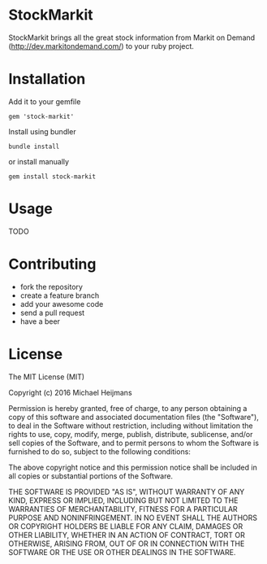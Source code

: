 StockMarkit
===

StockMarkit brings all the great stock information from Markit on Demand (http://dev.markitondemand.com/) to your ruby project.

# Installation

Add it to your gemfile
```
gem 'stock-markit'
```

Install using bundler
```
bundle install
```

or install manually
```
gem install stock-markit
```

# Usage

TODO

# Contributing
 * fork the repository
 * create a feature branch
 * add your awesome code
 * send a pull request
 * have a beer


# License
The MIT License (MIT)

Copyright (c) 2016 Michael Heijmans

Permission is hereby granted, free of charge, to any person obtaining a copy
of this software and associated documentation files (the "Software"), to deal
in the Software without restriction, including without limitation the rights
to use, copy, modify, merge, publish, distribute, sublicense, and/or sell
copies of the Software, and to permit persons to whom the Software is
furnished to do so, subject to the following conditions:

The above copyright notice and this permission notice shall be included in
all copies or substantial portions of the Software.

THE SOFTWARE IS PROVIDED "AS IS", WITHOUT WARRANTY OF ANY KIND, EXPRESS OR
IMPLIED, INCLUDING BUT NOT LIMITED TO THE WARRANTIES OF MERCHANTABILITY,
FITNESS FOR A PARTICULAR PURPOSE AND NONINFRINGEMENT. IN NO EVENT SHALL THE
AUTHORS OR COPYRIGHT HOLDERS BE LIABLE FOR ANY CLAIM, DAMAGES OR OTHER
LIABILITY, WHETHER IN AN ACTION OF CONTRACT, TORT OR OTHERWISE, ARISING FROM,
OUT OF OR IN CONNECTION WITH THE SOFTWARE OR THE USE OR OTHER DEALINGS IN
THE SOFTWARE.
